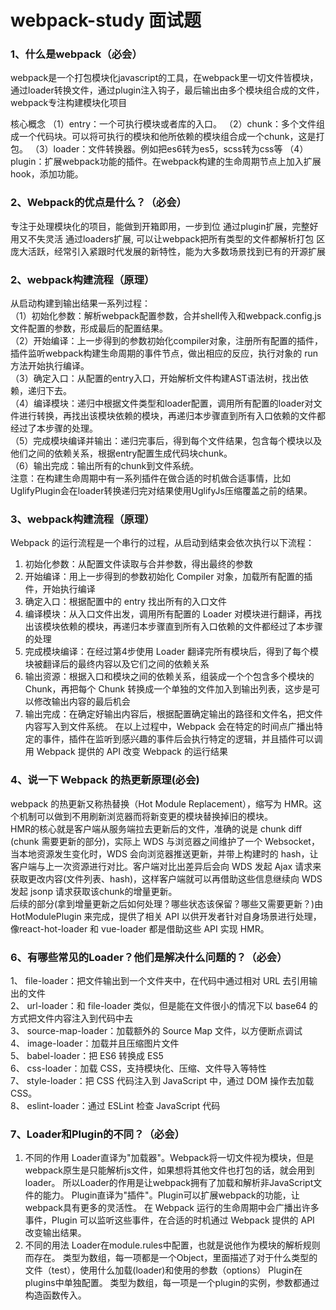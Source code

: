 # webpack-study 面试题

### 1、什么是webpack（必会）
webpack是一个打包模块化javascript的工具，在webpack里一切文件皆模块，通过loader转换文件，通过plugin注入钩子，最后输出由多个模块组合成的文件，webpack专注构建模块化项目

核心概念
（1）entry：一个可执行模块或者库的入口。
（2）chunk：多个文件组成一个代码块。可以将可执行的模块和他所依赖的模块组合成一个chunk，这是打包。
（3）loader：文件转换器。例如把es6转为es5，scss转为css等
（4）plugin：扩展webpack功能的插件。在webpack构建的生命周期节点上加入扩展hook，添加功能。

### 2、Webpack的优点是什么？（必会）
专注于处理模块化的项目，能做到开箱即用，一步到位
通过plugin扩展，完整好用又不失灵活
通过loaders扩展, 可以让webpack把所有类型的文件都解析打包
区庞大活跃，经常引入紧跟时代发展的新特性，能为大多数场景找到已有的开源扩展

### 2、webpack构建流程（原理）
从启动构建到输出结果一系列过程：  
（1）初始化参数：解析webpack配置参数，合并shell传入和webpack.config.js文件配置的参数，形成最后的配置结果。  
（2）开始编译：上一步得到的参数初始化compiler对象，注册所有配置的插件，插件监听webpack构建生命周期的事件节点，做出相应的反应，执行对象的 run 方法开始执行编译。  
（3）确定入口：从配置的entry入口，开始解析文件构建AST语法树，找出依赖，递归下去。  
（4）编译模块：递归中根据文件类型和loader配置，调用所有配置的loader对文件进行转换，再找出该模块依赖的模块，再递归本步骤直到所有入口依赖的文件都经过了本步骤的处理。  
（5）完成模块编译并输出：递归完事后，得到每个文件结果，包含每个模块以及他们之间的依赖关系，根据entry配置生成代码块chunk。  
（6）输出完成：输出所有的chunk到文件系统。  
注意：在构建生命周期中有一系列插件在做合适的时机做合适事情，比如UglifyPlugin会在loader转换递归完对结果使用UglifyJs压缩覆盖之前的结果。

### 3、webpack构建流程（原理）
Webpack 的运行流程是一个串行的过程，从启动到结束会依次执行以下流程：
1. 初始化参数：从配置文件读取与合并参数，得出最终的参数
2. 开始编译：用上一步得到的参数初始化 Compiler 对象，加载所有配置的插件，开始执行编译
3. 确定入口：根据配置中的 entry 找出所有的入口文件
4. 编译模块：从入口文件出发，调用所有配置的 Loader 对模块进行翻译，再找出该模块依赖的模块，再递归本步骤直到所有入口依赖的文件都经过了本步骤的处理
5. 完成模块编译：在经过第4步使用 Loader 翻译完所有模块后，得到了每个模块被翻译后的最终内容以及它们之间的依赖关系
6. 输出资源：根据入口和模块之间的依赖关系，组装成一个个包含多个模块的 Chunk，再把每个 Chunk 转换成一个单独的文件加入到输出列表，这步是可以修改输出内容的最后机会
7. 输出完成：在确定好输出内容后，根据配置确定输出的路径和文件名，把文件内容写入到文件系统。
在以上过程中，Webpack 会在特定的时间点广播出特定的事件，插件在监听到感兴趣的事件后会执行特定的逻辑，并且插件可以调用 Webpack 提供的 API 改变 Webpack 的运行结果

### 4、说一下 Webpack 的热更新原理(必会)
webpack 的热更新又称热替换（Hot Module Replacement），缩写为 HMR。这个机制可以做到不用刷新浏览器而将新变更的模块替换掉旧的模块。  
HMR的核心就是客户端从服务端拉去更新后的文件，准确的说是 chunk diff (chunk 需要更新的部分)，实际上 WDS 与浏览器之间维护了一个 Websocket，当本地资源发生变化时，WDS 会向浏览器推送更新，并带上构建时的 hash，让客户端与上一次资源进行对比。客户端对比出差异后会向 WDS 发起 Ajax 请求来获取更改内容(文件列表、hash)，这样客户端就可以再借助这些信息继续向 WDS 发起 jsonp 请求获取该chunk的增量更新。  
后续的部分(拿到增量更新之后如何处理？哪些状态该保留？哪些又需要更新？)由 HotModulePlugin 来完成，提供了相关 API 以供开发者针对自身场景进行处理，像react-hot-loader 和 vue-loader 都是借助这些 API 实现 HMR。  

### 6、有哪些常见的Loader？他们是解决什么问题的？（必会）
1、 file-loader：把文件输出到一个文件夹中，在代码中通过相对 URL 去引用输出的文件  
2、 url-loader：和 file-loader 类似，但是能在文件很小的情况下以 base64 的方式把文件内容注入到代码中去  
3、 source-map-loader：加载额外的 Source Map 文件，以方便断点调试  
4、 image-loader：加载并且压缩图片文件  
5、 babel-loader：把 ES6 转换成 ES5  
6、 css-loader：加载 CSS，支持模块化、压缩、文件导入等特性  
7、 style-loader：把 CSS 代码注入到 JavaScript 中，通过 DOM 操作去加载 CSS。  
8、 eslint-loader：通过 ESLint 检查 JavaScript 代码  
  
### 7、Loader和Plugin的不同？（必会）
1) 不同的作用
Loader直译为"加载器"。Webpack将一切文件视为模块，但是webpack原生是只能解析js文件，如果想将其他文件也打包的话，就会用到loader。 所以Loader的作用是让webpack拥有了加载和解析非JavaScript文件的能力。
Plugin直译为"插件"。Plugin可以扩展webpack的功能，让webpack具有更多的灵活性。 在 Webpack 运行的生命周期中会广播出许多事件，Plugin 可以监听这些事件，在合适的时机通过 Webpack 提供的 API 改变输出结果。
2) 不同的用法
Loader在module.rules中配置，也就是说他作为模块的解析规则而存在。 类型为数组，每一项都是一个Object，里面描述了对于什么类型的文件（test），使用什么加载(loader)和使用的参数（options）
Plugin在plugins中单独配置。 类型为数组，每一项是一个plugin的实例，参数都通过构造函数传入。